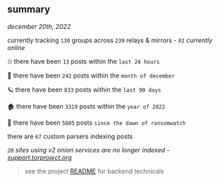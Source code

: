 
## summary
_december 20th, 2022_

currently tracking `130` groups across `239` relays & mirrors - _`91` currently online_

⏲ there have been `13` posts within the `last 24 hours`

🦈 there have been `242` posts within the `month of december`

🪐 there have been `833` posts within the `last 90 days`

🏚 there have been `3319` posts within the `year of 2022`

🦕 there have been `5605` posts `since the dawn of ransomwatch`

there are `67` custom parsers indexing posts

_`20` sites using v2 onion services are no longer indexed - [support.torproject.org](https://support.torproject.org/onionservices/v2-deprecation/)_

> see the project [README](https://github.com/joshhighet/ransomwatch#ransomwatch--) for backend technicals
